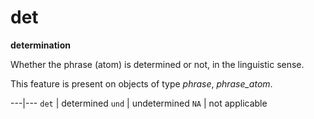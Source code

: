 # det

**determination**


Whether the phrase (atom) is determined or not, in the linguistic sense.

This feature is present on objects of type *phrase*, *phrase_atom*.

---|---
`det` |   determined
`und` |   undetermined
`NA`  |   not applicable

